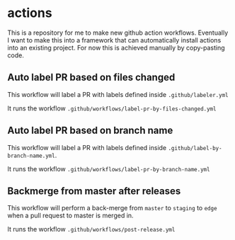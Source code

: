 # actions
This is a repository for me to make new github action workflows. Eventually
I want to make this into a framework that can automatically install actions
into an existing project. For now this is achieved manually by copy-pasting code.

## Auto label PR based on files changed
This workflow will label a PR with labels defined inside `.github/labeler.yml`

It runs the workflow `.github/workflows/label-pr-by-files-changed.yml`

## Auto label PR based on branch name
This workflow will label a PR with labels defined inside `.github/label-by-branch-name.yml`.

It runs the workflow `.github/workflows/label-pr-by-branch-name.yml`

## Backmerge from master after releases
This workflow will perform a back-merge from `master` to `staging` to `edge`
when a pull request to master is merged in.

It runs the workflow `.github/workflows/post-release.yml`
